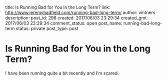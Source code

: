 title: Is Running Bad for You in the Long Term?
link: http://www.jeremyhadfield.com/running-bad-long-term/
author: vintners
description: 
post_id: 298
created: 2017/06/03 23:29:34
created_gmt: 2017/06/03 23:29:34
comment_status: open
post_name: running-bad-long-term
status: private
post_type: post

# Is Running Bad for You in the Long Term?

I have been running quite a bit recently and I'm scared.